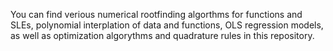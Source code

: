 You can find verious numerical rootfinding algorthms for functions and SLEs, polynomial interplation of data and functions, OLS regression models, as well as optimization algorythms and quadrature rules in this repository.
